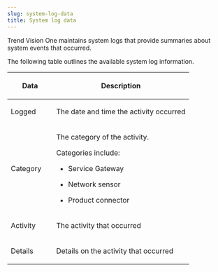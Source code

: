 ```yaml
---
slug: system-log-data
title: System log data
---
```


Trend Vision One maintains system logs that provide summaries about system events that occurred.

The following table outlines the available system log information.

<table>
<colgroup>
<col style="width: 25%" />
<col style="width: 75%" />
</colgroup>
<thead>
<tr>
<th><p>Data</p></th>
<th><p>Description</p></th>
</tr>
</thead>
<tbody>
<tr>
<td><p>Logged</p></td>
<td><p>The date and time the activity occurred</p></td>
</tr>
<tr>
<td><p>Category</p></td>
<td><p>The category of the activity.</p>
<p>Categories include:</p>
<ul>
<li><p>Service Gateway</p></li>
<li><p>Network sensor</p></li>
<li><p>Product connector</p></li>
</ul></td>
</tr>
<tr>
<td><p>Activity</p></td>
<td><p>The activity that occurred</p></td>
</tr>
<tr>
<td><p>Details</p></td>
<td><p>Details on the activity that occurred</p></td>
</tr>
</tbody>
</table>
